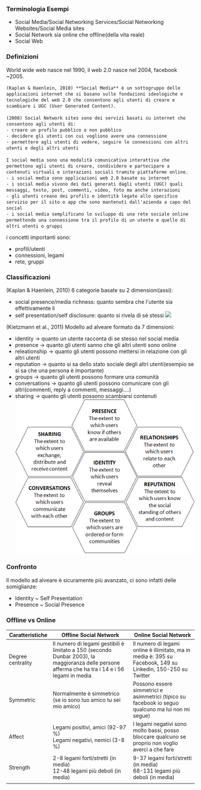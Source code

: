 ### Terminologia Esempi
- Social Media/Social Networking Services/Social Networking Websites/Social Media sites
- Social Network sia online che offline(della vita reale)
- Social Web

### Definizioni
World wide web nasce nel 1990, il web 2.0 nasce nel 2004, facebook ~2005.
```
(Kaplan & Haenlein, 2010) **Social Media** è un sottogruppo delle applicazioni internet che si basano sulle fondazioni ideologiche e tecnologiche del web 2.0 che consentono agli utenti di creare e scambiare i UGC (User Generated Content).

(2008) Social Network sites sono dei servizi basati su internet che consentono agli utenti di:
- creare un profilo pubblico o non pubblico
- decidere gli utenti con cui vogliono avere una connessione
- permettere agli utenti di vedere, seguire le connessioni con altri utenti e degli altri utenti

I social media sono una modalità comunicativa interattiva che permettono agli utenti di creare, condividere e partecipare a contenuti virtuali e interazioni sociali tramite piattaforme online.
- i social media sono applicazioni web 2.0 basate su internet
- i social media vivono dei dati generati dagli utenti (UGC) quali messaggi, testo, post, commenti, video, foto ma anche interazioni
- gli utenti creano dei profili e identità legate allo specifico servizio per il sito o app che sono mantenuti dall'azienda a capo del social
- i social media semplificano lo sviluppo di una rete sociale online permettendo una connessione tra il profilo di un utente e quello di altri utenti o gruppi
```

i concetti importanti sono:
- profili/utenti
- connessioni, legami
- rete, gruppi

### Classificazioni
(Kaplan & Haenlein, 2010)
6 categorie basate su 2 dimensioni(assi):
- social presence/media richness: quanto sembra che l'utente sia effettivamente lì
- self presentation/self disclosure: quanto si rivela di sé stessi
![](Kaplan%20&%20Haenlein%20clasificazione.png)

(Kietzmann et al., 2011)
Modello ad alveare formato da 7 dimensioni:
- identity -> quanto un utente racconta di se stesso nel social media
- presence -> quanto gli utenti sanno che gli altri utenti sono online
- releationship -> quanto gli utenti possono mettersi in relazione con gli altri utenti
- reputation -> quanto si sa dello stato sociale degli altri utenti(esempio se si sa che una persona è importante)
- groups -> quanto gli utenti possono formare una comunità
- conversations -> quanto gli utenti possono comunicare con gli altri(commenti, reply a commenti, messaggi....)
- sharing -> quanto gli utenti possono scambiarsi contenuti
![](Images/Honeycomb%20Model%20Kietzmann.png)

### Confronto
Il modello ad alveare è sicuramente più avanzato, ci sono infatti delle somiglianze:
- Identity ~ Self Presentation
- Presence ~ Social Presence

### Offline vs Online

| Caratteristiche   | Offline Social Network                                                                                                                            | Online Social Network                                                                                        |
| ----------------- | ------------------------------------------------------------------------------------------------------------------------------------------------- | ------------------------------------------------------------------------------------------------------------ |
| Degree centrality | Il numero di legami gestibili è limitato a 150 (secondo Dunbar 2003), la maggioranza delle persone afferma che ha tra i 14 e i 56 legami in media | Il numero di legami online è illimitato, ma in media è: 395 su Facebook, 149 su Linkedin, 150-250 su Twitter |
| Symmetric         | Normalmente è simmetrico (se io sono tuo amico tu sei mio amico)                                                                                  | Possono essere simmetrici e asimmetrici (tipico su facebook io seguo qualcuno ma lui non mi segue)           |
| Affect            | Legami positivi, amici (92-97 %)<br>Legami negativi, nemici (3-8 %)                                                                               | I legami negativi sono molto bassi, posso bloccare qualcuno se proprio non voglio averci a che fare          |
| Strength          | 2-8 legami forti/stretti (in media)<br>12-48 legami più deboli (in media)                                                                         | 9-37 legami forti/stretti (in media)<br>68-131 legami più deboli (in media)                                  |
|                   |                                                                                                                                                   |                                                                                                              |
